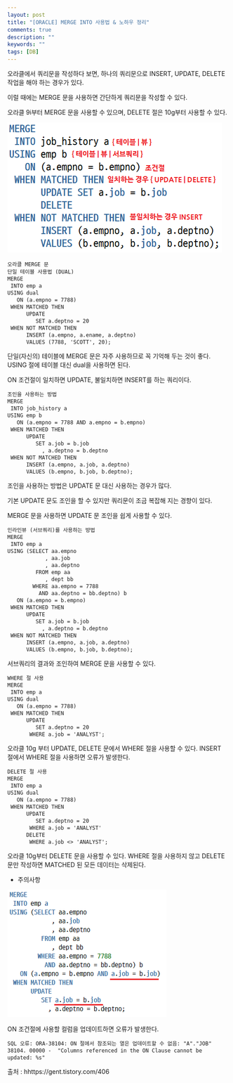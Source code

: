 ```yaml
---
layout: post
title: "[ORACLE] MERGE INTO 사용법 & 노하우 정리"
comments: true
description: ""
keywords: ""
tags: [DB]
---
```



오라클에서 쿼리문을 작성하다 보면, 하나의 쿼리문으로 INSERT, UPDATE, DELETE 작업을 해야 하는 경우가 있다. 

이럴 때에는 MERGE 문을 사용하면 간단하게 쿼리문을 작성할 수 있다. 

오라클 9i부터 MERGE 문을 사용할 수 있으며, DELETE 절은 10g부터 사용할 수 있다.
 
![675y7u43645341432155](/images/oracle/675y7u43645341432155.png)

```
오라클 MERGE 문
단일 테이블 사용법 (DUAL)
MERGE 
 INTO emp a
USING dual
   ON (a.empno = 7788)
 WHEN MATCHED THEN
      UPDATE
         SET a.deptno = 20
 WHEN NOT MATCHED THEN
      INSERT (a.empno, a.ename, a.deptno)
      VALUES (7788, 'SCOTT', 20);
 ```

단일(자신의) 테이블에 MERGE 문은 자주 사용하므로 꼭 기억해 두는 것이 좋다. USING 절에 테이블 대신 dual을 사용하면 된다. 

ON 조건절이 일치하면 UPDATE, 불일치하면 INSERT를 하는 쿼리이다.

 
```
조인을 사용하는 방법
MERGE 
 INTO job_history a
USING emp b
   ON (a.empno = 7788 AND a.empno = b.empno)
 WHEN MATCHED THEN
      UPDATE
         SET a.job = b.job
           , a.deptno = b.deptno
 WHEN NOT MATCHED THEN
      INSERT (a.empno, a.job, a.deptno)
      VALUES (b.empno, b.job, b.deptno);
``` 

조인을 사용하는 방법은 UPDATE 문 대신 사용하는 경우가 많다. 

기본 UPDATE 문도 조인을 할 수 있지만 쿼리문이 조금 복잡해 지는 경향이 있다. 

MERGE 문을 사용하면 UPDATE 문 조인을 쉽게 사용할 수 있다.

 
```
인라인뷰 (서브쿼리)를 사용하는 방법
MERGE 
 INTO emp a
USING (SELECT aa.empno
            , aa.job
            , aa.deptno
         FROM emp aa
            , dept bb
        WHERE aa.empno = 7788
          AND aa.deptno = bb.deptno) b
   ON (a.empno = b.empno)
 WHEN MATCHED THEN
      UPDATE
         SET a.job = b.job
           , a.deptno = b.deptno
 WHEN NOT MATCHED THEN
      INSERT (a.empno, a.job, a.deptno)
      VALUES (b.empno, b.job, b.deptno);
``` 

서브쿼리의 결과와 조인하여 MERGE 문을 사용할 수 있다.

 
```
WHERE 절 사용
MERGE 
 INTO emp a
USING dual
   ON (a.empno = 7788)
 WHEN MATCHED THEN
      UPDATE
         SET a.deptno = 20
       WHERE a.job = 'ANALYST';
``` 

오라클 10g 부터 UPDATE, DELETE 문에서 WHERE 절을 사용할 수 있다. INSERT 절에서 WHERE 절을 사용하면 오류가 발생한다.

 
```
DELETE 절 사용
MERGE 
 INTO emp a
USING dual
   ON (a.empno = 7788)
 WHEN MATCHED THEN
      UPDATE
         SET a.deptno = 20
       WHERE a.job = 'ANALYST'
      DELETE
       WHERE a.job <> 'ANALYST';
``` 

오라클 10g부터 DELETE 문을 사용할 수 있다. WHERE 절을 사용하지 않고 DELETE 문만 작성하면 MATCHED 된 모든 데이터는 삭제된다.

 

- 주의사항

![66412341261241341241234](/images/oracle/66412341261241341241234.png)
 

ON 조건절에 사용할 컬럼을 업데이트하면 오류가 발생한다.

 
```
SQL 오류: ORA-38104: ON 절에서 참조되는 열은 업데이트할 수 없음: "A"."JOB"
38104. 00000 -  "Columns referenced in the ON Clause cannot be updated: %s"
```

출처 : hhttps://gent.tistory.com/406